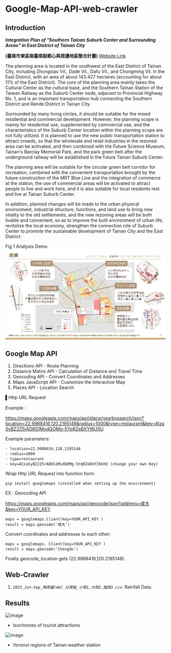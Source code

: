 # Google-Map-API-web-crawler

## Introduction

***Integration Plan of "Southern Tainan Suburb Center and Surrounding Areas" in East District of Tainan City***

**(臺南市東區南臺南副都心與周邊地區整合計畫)** [Website Link](https://www.behance.net/gallery/166339751/Integration-Plan-of-Southern-Tainan-Suburb-Center-Area)

The planning area is located in the southwest of the East District of Tainan City, including Zhongxiao Vil., Dade Vil., Dafu Vil., and Chongming Vil. in the East District, with an area of about 143.427 hectares (accounting for about 11% of the East District).
The core of the planning area mainly takes the Cultural Center as the cultural base, and the Southern Tainan Station of the Taiwan Railway as the Suburb Center node, adjacent to Provincial Highway No. 1, and is an important transportation hub connecting the Southern District and Rende District in Tainan City.

Surrounded by many living circles, it should be suitable for the mixed residential and commercial development. However, the planning scope is mainly for residential use, supplemented by commercial use, and the characteristics of the Suburb Center location within the planning scope are not fully utilized. It is planned to use the new public transportation station to attract crowds, so that the wholesale and retail industries in the rezoned area can be activated, and then combined with the Future Science Museum, Tainan's Barclay Memorial Park, and the park green belt after the underground railway will be established in the future Tainan Suburb Center.

The planning area will be suitable for the circular green belt corridor for recreation, combined with the convenient transportation brought by the future construction of the MRT Blue Line and the integration of commerce at the station, the use of commercial areas will be activated to attract people to live and work here, and it is also suitable for local residents rest and live at Tainan Suburb Center.

In addition, planned changes will be made to the urban physical environment, industrial structure, functions, and land use to bring new vitality to the old settlements, and the new rezoning areas will be both livable and convenient, so as to improve the built environment of urban life, revitalize the local economy, strengthen the connection role of Suburb Center to promote the sustainable development of Tainan City and the East District.

Fig 1 Analysis Demo
  ![image](Analysis_Demo.jpg)


## Google Map API

1. Directions API - Route Planning
2. Distance Matrix API - Calculation of Distance and Travel Time
3. Geocoding API - Convert Coordinates and Addresses
4. Maps JavaScript API - Customize the Interactive Map
5. Places API - Location Search

▌Http URL Request

Evample：

https://maps.googleapis.com/maps/api/place/nearbysearch/json?location=22.9988416,120.2195148&radius=1000&type=restaurant&key=AIzaSyBZ2Z5rAD6S1MvdQOMg-5YqRZeBXYI6UXU

Example parameters:

    - location=22.9988416,120.2195148
    - radius=1000
    - type=restaurant
    - key=AIzaSyBZ2Z5rAD6S1MvdQOMg-5YqRZeBXYI6UXU (change your own Key)
    
Wrap Http URL Request into function form:
    
    pip install googlemaps (installed when setting up the environment)

EX : Geocoding API

https://maps.googleapis.com/maps/api/geocode/json?address=成大&key=YOUR_API_KEY

    maps = googlemaps.Client(key=YOUR_API_KEY )
    result = maps.geocode('成大’)
    
Convert coordinates and addresses to each other:

    maps = googlemaps. Client(key=YOUR_API_KEY )
    result = maps.geocode('Chengdu')
    
Finally geocode_location gets (22.9988416,120.2195148).


## Web-Crawler

1. *`2022_Jun-Sep_降雨量(mm)_分景點_小雨1,大雨2,強雨3.csv`*: Rainfall Data.


## Results

  ![image](Isochrone.PNG)   
 
  * Isochrones of tourist attractions
  
  ![image](Weather_Station_Voronoi.PNG)   

  * Voronoi regions of Tainan weather station
